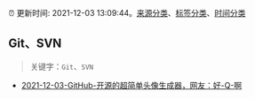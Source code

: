 :alarm_clock: 更新时间: 2021-12-03 13:09:44。[来源分类](../README.md)、[标签分类](../TAGS.md)、[时间分类](../TIMELINE.md)

## Git、SVN


> 关键字：`Git`、`SVN`



- [2021-12-03-GitHub-开源的超简单头像生成器，网友：好-Q-啊](https://toutiao.io/k/dvalnm2) 